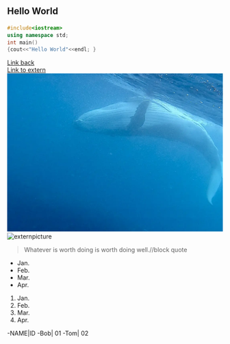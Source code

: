 ## Hello World

```c++
#include<iostream>
using namespace std;
int main()
{cout<<"Hello World"<<endl; }
```

[Link back](/README.md)  
[Link to extern](https://www.bilibili.com/)
![picture](/p243117506.png)  
![externpicture](https://gimg2.baidu.com/image_search/src=http%3A%2F%2Fhbimg.b0.upaiyun.com%2Fec1ea7a5a88bda9cf10e161163cd1d9dccfb99e410094-WLMdJp_fw658&refer=http%3A%2F%2Fhbimg.b0.upaiyun.com&app=2002&size=f9999,10000&q=a80&n=0&g=0n&fmt=jpeg?sec=1621737618&t=a7a4b4f9df6e23b7e846995d84e97fda)  


> Whatever is worth doing is worth doing well.//block quote

+ Jan.
+ Feb.
+ Mar.
+ Apr.

1. Jan.
2. Feb.
3. Mar.
4. Apr.

-NAME|ID
-Bob| 01
-Tom| 02




